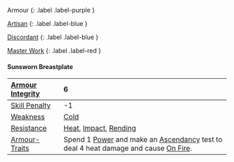 Armour
{: .label .label-purple }

[Artisan](Game/Designing-Armour#Artisan)
{: .label .label-blue }

[Discordant](Game/Magic-Items#Discordant)
{: .label .label-blue }

[Master Work](Game/Designing-Armour#Master%20Work)
{: .label .label-red }

#### Sunsworn Breastplate

| [Armour Integrity](Game/Core/Armour#Armour%20Integrity)    | 6                                                                                                                                                                          |
| :--------------------------------------------------------- | :------------------------------------------------------------------------------------------------------------------------------------------------------------------------- |
| [Skill Penalty](Game/Core/Armour#Skill%20Penalty)          | -1                                                                                                                                                                         |
| [Weakness](Game/Core/Armour#Weakness%20and%20Resistance)   | [Cold](Game/Core/Injury#Cold)                                                                                                                                              |
| [Resistance](Game/Core/Armour#Weakness%20and%20Resistance) | [Heat](Game/Core/Injury#Heat), [Impact](Game/Core/Injury#Impact), [Rending](Game/Core/Injury#Rending)                                                                      |
| [Armour-Traits](Game/Core/Armour-Traits)                   | Spend 1 [Power](Game/Core/Blocks/Power) and make an [Ascendancy](Game/Core/Intuition#Ascendancy) test to deal 4 heat damage and cause [On Fire](Game/Core/Effects#On%20Fire). |
